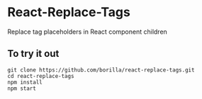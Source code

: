 # React-Replace-Tags

Replace tag placeholders in React component children

## To try it out

```
git clone https://github.com/borilla/react-replace-tags.git
cd react-replace-tags
npm install
npm start
```
